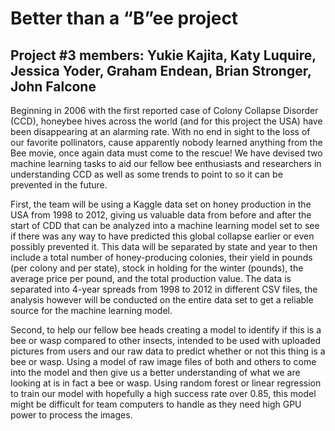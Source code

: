 # Better than a “B”ee project

## Project #3 members: Yukie Kajita, Katy Luquire, Jessica Yoder, Graham Endean, Brian Stronger, John Falcone
 
Beginning in 2006 with the first reported case of Colony Collapse Disorder (CCD), honeybee hives across the world (and for this project the USA) have been disappearing at an alarming rate. With no end in sight to the loss of our favorite pollinators, cause apparently nobody learned anything from the Bee movie, once again data must come to the rescue! We have devised two machine learning tasks to aid our fellow bee enthusiasts and researchers in understanding CCD as well as some trends to point to so it can be prevented in the future.

First, the team will be using a Kaggle data set on honey production in the USA from 1998 to 2012, giving us valuable data from before and after the start of CDD that can be analyzed into a machine learning model set to see if there was any way to have predicted this global collapse earlier or even possibly prevented it. This data will be separated by state and year to then include a total number of honey-producing colonies, their yield in pounds (per colony and per state), stock in holding for the winter (pounds), the average price per pound, and the total production value.  The data is separated into 4-year spreads from 1998 to 2012 in different CSV files, the analysis however will be conducted on the entire data set to get a reliable source for the machine learning model.

Second, to help our fellow bee heads creating a model to identify if this is a bee or wasp compared to other insects, intended to be used with uploaded pictures from users and our raw data to predict whether or not this thing is a bee or wasp. Using a model of raw image files of both and others to come into the model and then give us a better understanding of what we are looking at is in fact a bee or wasp. Using random forest or linear regression to train our model with hopefully a high success rate over 0.85, this model might be difficult for team computers to handle as they need high GPU power to process the images.
